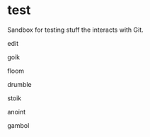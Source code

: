 test
====

Sandbox for testing stuff the interacts with Git.

edit

goik

floom

drumble

stoik

anoint

gambol








